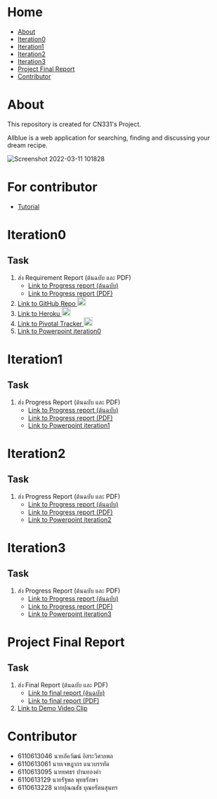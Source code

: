 # Home

- [About](#About)
- [Iteration0](#Iteration0)
- [Iteration1](#Iteration1)
- [Iteration2](#Iteration2)
- [Iteration3](#Iteration3)
- [Project Final Report](#Project-Final-Report)
- [Contributor](#Contributor)

# About

This repository is created for CN331's Project.

Allblue is a web application for searching, finding and discussing your dream recipe.

![Screenshot 2022-03-11 101828](https://user-images.githubusercontent.com/60430405/157795947-61eff2f9-417b-4ca3-9d06-4ea4c19a0885.jpg)


# For contributor
- [Tutorial](tutorial)

# Iteration0

## Task

1. ส่ง Requirement Report (ต้นฉบับ และ PDF)
    - [Link to Progress report (ต้นฉบับ)](https://drive.google.com/file/d/1LDtTcWtCSNe6gfXW07oP4H6KKtHhqNeO/view?usp=sharing)
    - [Link to Progress report (PDF)](https://drive.google.com/file/d/12PF-jwteLt-R31gZaUnBUtdz4pBHLYoR/view?usp=sharing)
2. [Link to GitHub Repo <img src="static/logo/github.png" height="20px">](https://github.com/6110613228/cn331-Project-Allblue)
3. [Link to Heroku <img src="static/logo/heroku.png" height="20px">](https://allblue-cn331.herokuapp.com)
4. [Link to Pivotal Tracker <img src="static/logo/pivotaltracker.png" height="20px">](https://www.pivotaltracker.com/n/projects/2469972)
5. [Link to Powerpoint iteration0](https://drive.google.com/file/d/1ddcPHY-05rYNlvr-QXNDois4Ry2YFs39/view?usp=sharing)

# Iteration1

## Task
1. ส่ง Progress Report (ต้นฉบับ และ PDF)
    - [Link to Progress report (ต้นฉบับ)](https://drive.google.com/file/d/1TGeUkZPV3jSbWWZuxpu66oWxjzFcGwYF/view?usp=sharing)
    - [Link to Progress report (PDF)](https://drive.google.com/file/d/1SbDRpQRRB24FGDb-1hfh_Tg8hqm6iSpU/view?usp=sharing)
    - [Link to Powerpoint iteration1](https://drive.google.com/file/d/1lxAUGT67Q4Erfz15mJ9dW-JxyH9C57u9/view?usp=sharing)

# Iteration2

## Task

1. ส่ง Progress Report (ต้นฉบับ และ PDF)
    - [Link to Progress report (ต้นฉบับ)](https://drive.google.com/file/d/1gaF6BaN91HuOEBTWt94ywbUKofV6C3vb/view?usp=sharing)
    - [Link to Progress report (PDF)](https://drive.google.com/file/d/1aXq4SoJpTdPhGX6UZtc73h-zOqTdpXP9/view?usp=sharing)
    - [Link to Powerpoint iteration2](https://drive.google.com/file/d/1lfluWLFucrxkRFwXCn0MAgaKsbBAmJgT/view?usp=sharing)

# Iteration3

## Task

1. ส่ง Progress Report (ต้นฉบับ และ PDF)
    - [Link to Progress report (ต้นฉบับ)](https://drive.google.com/file/d/1OijbVWF3Ujkonj_ulhwoUJVkEIllPU0I/view?usp=sharing)
    - [Link to Progress report (PDF)](https://drive.google.com/file/d/1V3Pa5vdOmY4fVVWNec1y27SpXDAlmD3w/view?usp=sharing)
    - [Link to Powerpoint iteration3]()

# Project Final Report

## Task

1. ส่ง Final Report (ต้นฉบับ และ PDF)
    - [Link to final report (ต้นฉบับ)](https://drive.google.com/file/d/1Kh2vQgkVCuJzV2H64Tp-WHwbqMOqhB-k/view?usp=sharing)
    - [Link to final report (PDF)](https://drive.google.com/file/d/1Kh2vQgkVCuJzV2H64Tp-WHwbqMOqhB-k/view?usp=sharing)
2. [Link to Demo Video Clip](https://www.youtube.com/watch?v=FbSZzLmJVpc&feature=youtu.be)

# Contributor
- 6110613046 นายภัควัฒน์ อิสระวิศาลพล
- 6110613061 นายเจษฎากร แนวบรรทัด
- 6110613095 นายยศธร ปานทองคำ
- 6110613129 นายรัฐพล พุทธรักษา
- 6110613228 นายปุณณธัช บุณยรัตนสุนทร
